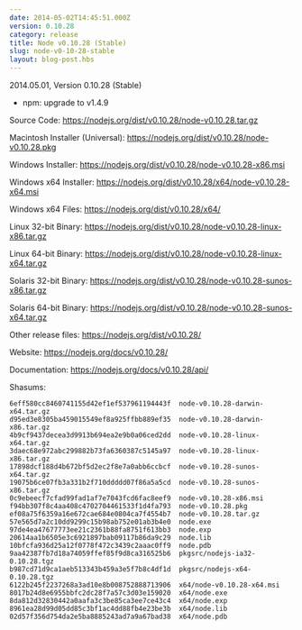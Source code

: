 ```yaml
---
date: 2014-05-02T14:45:51.000Z
version: 0.10.28
category: release
title: Node v0.10.28 (Stable)
slug: node-v0-10-28-stable
layout: blog-post.hbs
---
```


2014.05.01, Version 0.10.28 (Stable)

* npm: upgrade to v1.4.9


Source Code: https://nodejs.org/dist/v0.10.28/node-v0.10.28.tar.gz

Macintosh Installer (Universal): https://nodejs.org/dist/v0.10.28/node-v0.10.28.pkg

Windows Installer: https://nodejs.org/dist/v0.10.28/node-v0.10.28-x86.msi

Windows x64 Installer: https://nodejs.org/dist/v0.10.28/x64/node-v0.10.28-x64.msi

Windows x64 Files: https://nodejs.org/dist/v0.10.28/x64/

Linux 32-bit Binary: https://nodejs.org/dist/v0.10.28/node-v0.10.28-linux-x86.tar.gz

Linux 64-bit Binary: https://nodejs.org/dist/v0.10.28/node-v0.10.28-linux-x64.tar.gz

Solaris 32-bit Binary: https://nodejs.org/dist/v0.10.28/node-v0.10.28-sunos-x86.tar.gz

Solaris 64-bit Binary: https://nodejs.org/dist/v0.10.28/node-v0.10.28-sunos-x64.tar.gz

Other release files: https://nodejs.org/dist/v0.10.28/

Website: https://nodejs.org/docs/v0.10.28/

Documentation: https://nodejs.org/docs/v0.10.28/api/

Shasums:
```
6eff580cc8460741155d42ef1ef537961194443f  node-v0.10.28-darwin-x64.tar.gz
d95ed3e8305ba459015549ef8a925ffbb889ef35  node-v0.10.28-darwin-x86.tar.gz
4b9cf9437decea3d9913b694ea2e9b0a06ced2dd  node-v0.10.28-linux-x64.tar.gz
3daec68e972abc299882b73fa6360387c5145a97  node-v0.10.28-linux-x86.tar.gz
17898dcf188d4b672bf5d2ec2f8e7a0abb6ccbcf  node-v0.10.28-sunos-x64.tar.gz
19075b6ce07fb3a331b2f710ddddd07f86a5a5cd  node-v0.10.28-sunos-x86.tar.gz
0c9ebeecf7cfad99fad1af7e7043fcd6fac8eef9  node-v0.10.28-x86.msi
f94bb307f8c4aa408c4702704461533f1d4fa793  node-v0.10.28.pkg
ef08a75f6359a16e672cae684e0804ca7f4554b7  node-v0.10.28.tar.gz
57e565d7a2c10dd9299c15b98ab752e01ab3b4e0  node.exe
97de4ea47677773ee21c2361b88fa8751f613bb3  node.exp
20614aa1b6505e3c6921897bab09117b86da9c29  node.lib
10bfcfa936d25a12f0778f472c3439c2aaac0ff9  node.pdb
9aa42387fb7d18a74059ffef85f9d8ca316525b6  pkgsrc/nodejs-ia32-0.10.28.tgz
b987cd71d9ca1aeb513343b459a3e5f7b8c4df1d  pkgsrc/nodejs-x64-0.10.28.tgz
6122b245f2237268a3ad10e8b008752888713906  x64/node-v0.10.28-x64.msi
8017b24d8e6955bbfc2dc28f7a57c3d03e159020  x64/node.exe
8da812d32830442a0aafa3c3be85ca3ee7ce43c4  x64/node.exp
8961ea28d99d05dd85c3bf1ac4dd88fb4e23be3b  x64/node.lib
02d57f356d754da2e5ba8885243ad7a9a67bad38  x64/node.pdb
```
